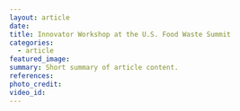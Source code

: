 ```yaml
---
layout: article
date:
title: Innovator Workshop at the U.S. Food Waste Summit
categories:
  - article
featured_image:
summary: Short summary of article content.
references:
photo_credit:
video_id:
---
```

